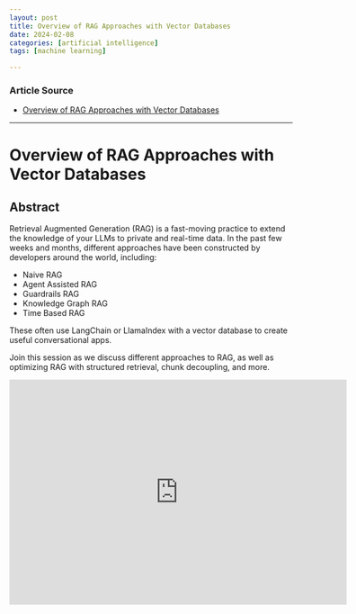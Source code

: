 ```yaml
---
layout: post
title: Overview of RAG Approaches with Vector Databases
date: 2024-02-08
categories: [artificial intelligence]
tags: [machine learning]

---
```


### Article Source


* [Overview of RAG Approaches with Vector Databases](https://www.youtube.com/watch?v=LMOySfhqE0M&list=PLypX5sYuDqvpAhpIANTTUf5HrZkuWD1vm&index=7)

---

# Overview of RAG Approaches with Vector Databases


## Abstract

Retrieval Augmented Generation (RAG) is a fast-moving practice to extend the knowledge of your LLMs to private and real-time data. In the past few weeks and months, different approaches have been constructed by developers around the world, including:

- Naive RAG
- Agent Assisted RAG
- Guardrails RAG
- Knowledge Graph RAG
- Time Based RAG

These often use LangChain or LlamaIndex with a vector database to create useful conversational apps.

Join this session as we discuss different approaches to RAG, as well as optimizing RAG with structured retrieval, chunk decoupling, and more.

<iframe width="600" height="400" src="https://www.youtube.com/embed/twM_9CM_3RY?si=XVtY-3CK5xYr3imz" title="YouTube video player" frameborder="0" allow="accelerometer; autoplay; clipboard-write; encrypted-media; gyroscope; picture-in-picture; web-share" allowfullscreen></iframe>
